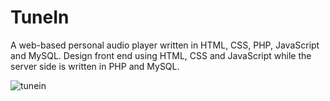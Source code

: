 # TuneIn

A web-based personal audio player written in HTML, CSS, PHP, JavaScript and MySQL. Design front end using HTML, CSS and JavaScript while the server side is written in PHP and MySQL.

![tunein](https://user-images.githubusercontent.com/33678322/38345899-70b473c2-3846-11e8-810f-4ec8f3437cc7.gif)


